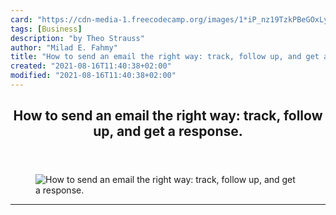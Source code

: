 ```yaml
---
card: "https://cdn-media-1.freecodecamp.org/images/1*iP_nz19TzkPBeGOxLySC9Q.png"
tags: [Business]
description: "by Theo Strauss"
author: "Milad E. Fahmy"
title: "How to send an email the right way: track, follow up, and get a response."
created: "2021-08-16T11:40:38+02:00"
modified: "2021-08-16T11:40:38+02:00"
---
```

<div class="site-wrapper">
<main id="site-main" class="site-main outer">
<div class="inner">
<article class="post-full post tag-business tag-productivity tag-startup tag-technology tag-entrepreneurship ">
<header class="post-full-header">
<h1 class="post-full-title">How to send an email the right way: track, follow up, and get a response.</h1>
</header>
<figure class="post-full-image">
<picture>
<source media="(max-width: 700px)" sizes="1px" srcset="data:image/gif;base64,R0lGODlhAQABAIAAAAAAAP///yH5BAEAAAAALAAAAAABAAEAAAIBRAA7 1w">
<source media="(min-width: 701px)" sizes="(max-width: 800px) 400px,
(max-width: 1170px) 700px,
1400px" srcset="https://cdn-media-1.freecodecamp.org/images/1*iP_nz19TzkPBeGOxLySC9Q.png 300w,
https://cdn-media-1.freecodecamp.org/images/1*iP_nz19TzkPBeGOxLySC9Q.png 600w,
https://cdn-media-1.freecodecamp.org/images/1*iP_nz19TzkPBeGOxLySC9Q.png 1000w,
https://cdn-media-1.freecodecamp.org/images/1*iP_nz19TzkPBeGOxLySC9Q.png 2000w">
<img onerror="this.style.display='none'" src="https://cdn-media-1.freecodecamp.org/images/1*iP_nz19TzkPBeGOxLySC9Q.png" alt="How to send an email the right way: track, follow up, and get a response.">
</picture>
</figure>
<section class="post-full-content">
<div class="post-content medium-migrated-article">
</div>
<hr>
</section>
</article>
</div>
</main>
</div>
<!-- Google Tag Manager (noscript) -->
<!-- End Google Tag Manager (noscript) -->
